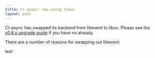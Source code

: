 ```yaml
---
title: cl-async: now using libuv
layout: post
---
```

Cl-async has swapped its backend from libevent to libuv. Please see the
[v0.6.x upgrade guide](/cl-async/upgrade-v0.6) if you have no already.

There are a number of reasons for swapping out libevent:

test
